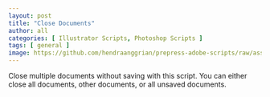 ```yaml
---
layout: post
title: "Close Documents"
author: all
categories: [ Illustrator Scripts, Photoshop Scripts ]
tags: [ general ]
image: https://github.com/hendraanggrian/prepress-adobe-scripts/raw/assets/screens/all_documents_close.png
---
```


Close multiple documents without saving with this script.
You can either close all documents, other documents, or all unsaved documents.
